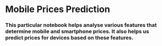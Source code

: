 # Mobile Prices Prediction

### This particular notebook helps analyse various features that determine mobile and smartphone prices. It also helps us predict prices for devices based on these features.
